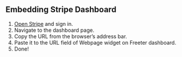 ## Embedding Stripe Dashboard

1. <a href="{{ curItem.homeUrl|e }}" target="_blank">Open Stripe</a> and sign in.
2. Navigate to the dashboard page.
3. Copy the URL from the browser’s address bar.
4. Paste it to the URL field of Webpage widget on Freeter dashboard.
5. Done!
